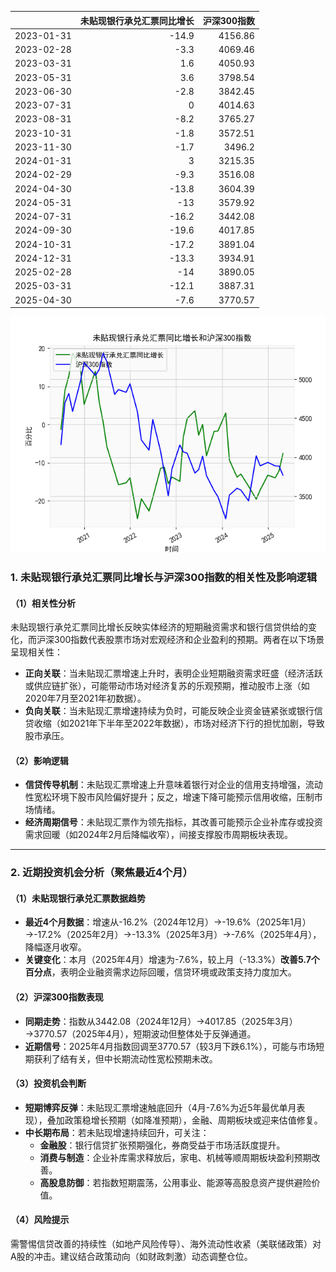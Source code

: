 |            |   未贴现银行承兑汇票同比增长 |   沪深300指数 |
|:-----------|-----------------------------:|--------------:|
| 2023-01-31 |                        -14.9 |       4156.86 |
| 2023-02-28 |                         -3.3 |       4069.46 |
| 2023-03-31 |                          1.6 |       4050.93 |
| 2023-05-31 |                          3.6 |       3798.54 |
| 2023-06-30 |                         -2.8 |       3842.45 |
| 2023-07-31 |                          0   |       4014.63 |
| 2023-08-31 |                         -8.2 |       3765.27 |
| 2023-10-31 |                         -1.8 |       3572.51 |
| 2023-11-30 |                         -1.7 |       3496.2  |
| 2024-01-31 |                          3   |       3215.35 |
| 2024-02-29 |                         -9.3 |       3516.08 |
| 2024-04-30 |                        -13.8 |       3604.39 |
| 2024-05-31 |                        -13   |       3579.92 |
| 2024-07-31 |                        -16.2 |       3442.08 |
| 2024-09-30 |                        -19.6 |       4017.85 |
| 2024-10-31 |                        -17.2 |       3891.04 |
| 2024-12-31 |                        -13.3 |       3934.91 |
| 2025-02-28 |                        -14   |       3890.05 |
| 2025-03-31 |                        -12.1 |       3887.31 |
| 2025-04-30 |                         -7.6 |       3770.57 |

![图](bank_hs300.png)



### 1. 未贴现银行承兑汇票同比增长与沪深300指数的相关性及影响逻辑

#### （1）相关性分析
未贴现银行承兑汇票同比增长反映实体经济的短期融资需求和银行信贷供给的变化，而沪深300指数代表股票市场对宏观经济和企业盈利的预期。两者在以下场景呈现相关性：
- **正向关联**：当未贴现汇票增速上升时，表明企业短期融资需求旺盛（经济活跃或供应链扩张），可能带动市场对经济复苏的乐观预期，推动股市上涨（如2020年7月至2021年初数据）。
- **负向关联**：当未贴现汇票增速持续为负时，可能反映企业资金链紧张或银行信贷收缩（如2021年下半年至2022年数据），市场对经济下行的担忧加剧，导致股市承压。

#### （2）影响逻辑
- **信贷传导机制**：未贴现汇票增速上升意味着银行对企业的信用支持增强，流动性宽松环境下股市风险偏好提升；反之，增速下降可能预示信用收缩，压制市场情绪。
- **经济周期信号**：未贴现汇票作为领先指标，其改善可能预示企业补库存或投资需求回暖（如2024年2月后降幅收窄），间接支撑股市周期板块表现。

---

### 2. 近期投资机会分析（聚焦最近4个月）

#### （1）未贴现银行承兑汇票数据趋势
- **最近4个月数据**：增速从-16.2%（2024年12月）→-19.6%（2025年1月）→-17.2%（2025年2月）→-13.3%（2025年3月）→-7.6%（2025年4月），降幅逐月收窄。
- **关键变化**：本月（2025年4月）增速为-7.6%，较上月（-13.3%）**改善5.7个百分点**，表明企业融资需求边际回暖，信贷环境或政策支持力度加大。

#### （2）沪深300指数表现
- **同期走势**：指数从3442.08（2024年12月）→4017.85（2025年3月）→3770.57（2025年4月），短期波动但整体处于反弹通道。
- **近期信号**：2025年4月指数回调至3770.57（较3月下跌6.1%），可能与市场短期获利了结有关，但中长期流动性宽松预期未改。

#### （3）投资机会判断
- **短期博弈反弹**：未贴现汇票增速触底回升（4月-7.6%为近5年最优单月表现），叠加政策稳增长预期（如降准预期），金融、周期板块或迎来估值修复。
- **中长期布局**：若未贴现增速持续回升，可关注：
  - **金融股**：银行信贷扩张预期强化，券商受益于市场活跃度提升。
  - **消费与制造**：企业补库需求释放后，家电、机械等顺周期板块盈利预期改善。
  - **高股息防御**：若指数短期震荡，公用事业、能源等高股息资产提供避险价值。

#### （4）风险提示
需警惕信贷改善的持续性（如地产风险传导）、海外流动性收紧（美联储政策）对A股的冲击。建议结合政策动向（如财政刺激）动态调整仓位。